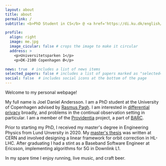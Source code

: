 ```yaml
---
layout: about
title: about
permalink: /
subtitle: <b>PhD Student in CS</b> @ <a href='https://di.ku.dk/english/'>DIKU, University of Copenhagen</a>

profile:
  align: right
  image: me.jpg
  image_cicular: false # crops the image to make it circular
  address: >
    <p>Universitetsparken 1</p>
    <p>DK-2100 Copenhagen Ø</p>

news: true  # includes a list of news items
selected_papers: false # includes a list of papers marked as "selected={true}"
social: false  # includes social icons at the bottom of the page
---
```


Welcome to my personal webpage!

My full name is Joel Daniel Andersson. I am a PhD student at the University of Copenhagen advised by [Rasmus Pagh](https://rasmuspagh.net/). I am interested in [differential privacy](https://en.wikipedia.org/wiki/Differential_privacy) broadly, and problems in the continual observation setting in particular. I am a member of the [Providentia](https://www.rasmuspagh.net/providentia/) project, a part of [BARC](https://barc.ku.dk/).

Prior to starting my PhD, I received my master's degree in Engineering Physics from Lund Unversity in 2020. My [master's thesis](https://lup.lub.lu.se/student-papers/search/publication/8998721) was written at CERN and involved designing a linear framework for orbit correction in HL-LHC. After graduating I had a stint as a Baseband Software Engineer at Ericsson, implementing algorithms for 5G in Downlink L1.

In my spare time I enjoy running, live music, and craft beer.
